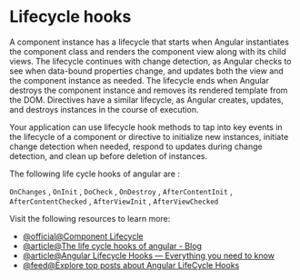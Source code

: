 # Lifecycle hooks

A component instance has a lifecycle that starts when Angular instantiates the component class and renders the component view along with its child views. The lifecycle continues with change detection, as Angular checks to see when data-bound properties change, and updates both the view and the component instance as needed. The lifecycle ends when Angular destroys the component instance and removes its rendered template from the DOM. Directives have a similar lifecycle, as Angular creates, updates, and destroys instances in the course of execution.

Your application can use lifecycle hook methods to tap into key events in the lifecycle of a component or directive to initialize new instances, initiate change detection when needed, respond to updates during change detection, and clean up before deletion of instances.

The following life cycle hooks of angular are :

`OnChanges` , `OnInit` , `DoCheck` , `OnDestroy` , `AfterContentInit` , `AfterContentChecked` , `AfterViewInit` , `AfterViewChecked`

Visit the following resources to learn more:

- [@official@Component Lifecycle](https://angular.dev/guide/components/lifecycle)
- [@article@The life cycle hooks of angular - Blog ](https://blog.logrocket.com/angular-lifecycle-hooks/)
- [@article@Angular Lifecycle Hooks — Everything you need to know](https://medium.com/@sinanozturk/angular-component-lifecycle-hooks-2f600c48dff3)
- [@feed@Explore top posts about Angular LifeCycle Hooks](https://dev.to/search?utf8=%E2%9C%93&q=angular+hook)